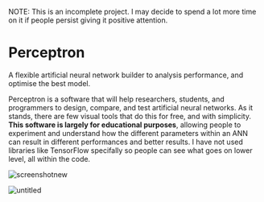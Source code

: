  NOTE: This is an incomplete project. I may decide to spend a lot more time on it if people persist giving it positive attention.

# Perceptron
A flexible artificial neural network builder to analysis performance, and optimise the best model. 

Perceptron is a software that will help researchers, students, and programmers to
design, compare, and test artificial neural networks. As it stands, there are few visual
tools that do this for free, and with simplicity.
<b>This software is largely for educational purposes</b>, allowing people to experiment
and understand how the different parameters within an ANN can result in
different performances and better results. I have not used libraries like TensorFlow specifally so people
can see what goes on lower level, all within the code. 

![screenshotnew](https://user-images.githubusercontent.com/7353547/27341298-c611ba96-55d4-11e7-9da9-9cfd6045ae5c.png)



![untitled](https://cloud.githubusercontent.com/assets/7353547/25346609/effb5106-290f-11e7-8426-788a10fd4e2f.png)
